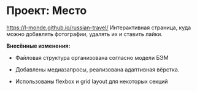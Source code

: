 # Проект: Место
https://l-monde.github.io/russian-travel/
Интерактивная страница, куда можно добавлять фотографии, удалять их и ставить лайки.


__Внесённые изменения:__

* Файловая структура организована согласно модели БЭМ

* Добавлены медиазапросы, реализована адаптивная вёрстка.

* Использованы flexbox и grid layout для некоторых секций

